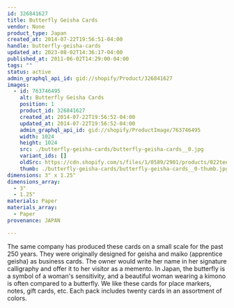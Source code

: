 ```yaml
---
id: 326841627
title: Butterfly Geisha Cards
vendor: None
product_type: Japan
created_at: 2014-07-22T19:56:51-04:00
handle: butterfly-geisha-cards
updated_at: 2023-08-02T14:36:17-04:00
published_at: 2011-06-02T14:29:00-04:00
tags: ""
status: active
admin_graphql_api_id: gid://shopify/Product/326841627
images:
  - id: 763746495
    alt: Butterfly Geisha Cards
    position: 1
    product_id: 326841627
    created_at: 2014-07-22T19:56:52-04:00
    updated_at: 2014-07-22T19:56:52-04:00
    admin_graphql_api_id: gid://shopify/ProductImage/763746495
    width: 1024
    height: 1024
    src: ./butterfly-geisha-cards/butterfly-geisha-cards__0.jpg
    variant_ids: []
    oldSrc: https://cdn.shopify.com/s/files/1/0589/2901/products/022teeny_cards-cropped.jpeg?v=1406073412
    thumb: ./butterfly-geisha-cards/butterfly-geisha-cards__0-thumb.jpg
dimensions: 3" x 1.25"
dimensions_array:
  - 3"
  - 1.25"
materials: Paper
materials_array:
  - Paper
provenance: JAPAN

---
```


The same company has produced these cards on a small scale for the past 250 years. They were originally designed for geisha and maiko (apprentice geisha) as business cards. The owner would write her name in her signature calligraphy and offer it to her visitor as a memento. In Japan, the butterfly is a symbol of a woman's sensitivity, and a beautiful woman wearing a kimono is often compared to a butterfly. We like these cards for place markers, notes, gift cards, etc. Each pack includes twenty cards in an assortment of colors.